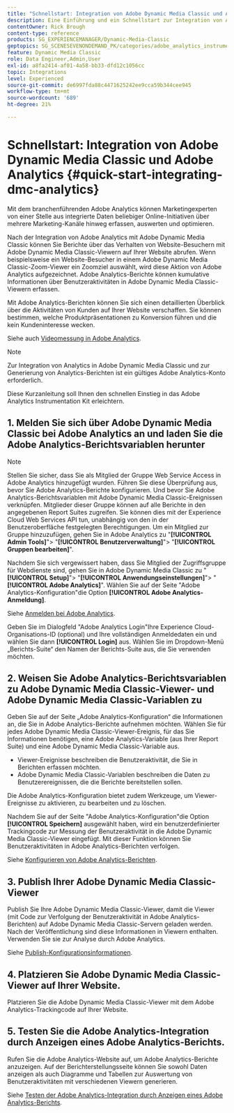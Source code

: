 ```yaml
---
title: "Schnellstart: Integration von Adobe Dynamic Media Classic und Adobe Analytics"
description: Eine Einführung und ein Schnellstart zur Integration von Adobe Dynamic Media Classic und Adobe Analytics.
contentOwner: Rick Brough
content-type: reference
products: SG_EXPERIENCEMANAGER/Dynamic-Media-Classic
geptopics: SG_SCENESEVENONDEMAND_PK/categories/adobe_analytics_instrumentation_kit
feature: Dynamic Media Classic
role: Data Engineer,Admin,User
exl-id: a8fa2414-af01-4a58-bb33-dfd12c1056cc
topic: Integrations
level: Experienced
source-git-commit: de6997fda88c4471625242ee9cca59b344cee945
workflow-type: tm+mt
source-wordcount: '689'
ht-degree: 21%

---
```


# Schnellstart: Integration von Adobe Dynamic Media Classic und Adobe Analytics {#quick-start-integrating-dmc-analytics}

Mit dem branchenführenden Adobe Analytics können Marketingexperten von einer Stelle aus integrierte Daten beliebiger Online-Initiativen über mehrere Marketing-Kanäle hinweg erfassen, auswerten und optimieren.

Nach der Integration von Adobe Analytics mit Adobe Dynamic Media Classic können Sie Berichte über das Verhalten von Website-Besuchern mit Adobe Dynamic Media Classic-Viewern auf Ihrer Website abrufen. Wenn beispielsweise ein Website-Besucher in einem Adobe Dynamic Media Classic-Zoom-Viewer ein Zoomziel auswählt, wird diese Aktion von Adobe Analytics aufgezeichnet. Adobe Analytics-Berichte können kumulative Informationen über Benutzeraktivitäten in Adobe Dynamic Media Classic-Viewern erfassen.

Mit Adobe Analytics-Berichten können Sie sich einen detaillierten Überblick über die Aktivitäten von Kunden auf Ihrer Website verschaffen. Sie können bestimmen, welche Produktpräsentationen zu Konversion führen und die kein Kundeninteresse wecken.

Siehe auch [Videomessung in Adobe Analytics](https://experienceleague.adobe.com/en/docs/media-analytics/using/media-overview).

>[!NOTE]
>
>Zur Integration von Analytics in Adobe Dynamic Media Classic und zur Generierung von Analytics-Berichten ist ein gültiges Adobe Analytics-Konto erforderlich.

Diese Kurzanleitung soll Ihnen den schnellen Einstieg in das Adobe Analytics Instrumentation Kit erleichtern.

## 1. Melden Sie sich über Adobe Dynamic Media Classic bei Adobe Analytics an und laden Sie die Adobe Analytics-Berichtsvariablen herunter

>[!NOTE]
>
>Stellen Sie sicher, dass Sie als Mitglied der Gruppe Web Service Access in Adobe Analytics hinzugefügt wurden. Führen Sie diese Überprüfung aus, bevor Sie Adobe Analytics-Berichte konfigurieren. Und bevor Sie Adobe Analytics-Berichtsvariablen mit Adobe Dynamic Media Classic-Ereignissen verknüpfen. Mitglieder dieser Gruppe können auf alle Berichte in den angegebenen Report Suites zugreifen. Sie können dies mit der Experience Cloud Web Services API tun, unabhängig von den in der Benutzeroberfläche festgelegten Berechtigungen. Um ein Mitglied zur Gruppe hinzuzufügen, gehen Sie in Adobe Analytics zu &quot;**[!UICONTROL Admin Tools]**&quot;> &quot;**[!UICONTROL Benutzerverwaltung]**&quot;> &quot;**[!UICONTROL Gruppen bearbeiten]**&quot;.

Nachdem Sie sich vergewissert haben, dass Sie Mitglied der Zugriffsgruppe für Webdienste sind, gehen Sie in Adobe Dynamic Media Classic zu &quot;**[!UICONTROL Setup]**&quot;> &quot;**[!UICONTROL Anwendungseinstellungen]**&quot;> &quot;**[!UICONTROL Adobe Analytics]**&quot;. Wählen Sie auf der Seite &quot;Adobe Analytics-Konfiguration&quot;die Option **[!UICONTROL Adobe Analytics-Anmeldung]**.

Siehe [Anmelden bei Adobe Analytics](log-analytics.md#log_in_to_adobe_analytics).

Geben Sie im Dialogfeld &quot;Adobe Analytics Login&quot;Ihre Experience Cloud-Organisations-ID (optional) und Ihre vollständigen Anmeldedaten ein und wählen Sie dann **[!UICONTROL Login]** aus. Wählen Sie im Dropdown-Menü „Berichts-Suite“ den Namen der Berichts-Suite aus, die Sie verwenden möchten.

## 2. Weisen Sie Adobe Analytics-Berichtsvariablen zu Adobe Dynamic Media Classic-Viewer- und Adobe Dynamic Media Classic-Variablen zu

Geben Sie auf der Seite „Adobe Analytics-Konfiguration“ die Informationen an, die Sie in Adobe Analytics-Berichte aufnehmen möchten. Wählen Sie für jedes Adobe Dynamic Media Classic-Viewer-Ereignis, für das Sie Informationen benötigen, eine Adobe Analytics-Variable (aus Ihrer Report Suite) und eine Adobe Dynamic Media Classic-Variable aus.

* Viewer-Ereignisse beschreiben die Benutzeraktivität, die Sie in Berichten erfassen möchten.
* Adobe Dynamic Media Classic-Variablen beschreiben die Daten zu Benutzerereignissen, die die Berichte bereitstellen sollen.

Die Adobe Analytics-Konfiguration bietet zudem Werkzeuge, um Viewer-Ereignisse zu aktivieren, zu bearbeiten und zu löschen.

Nachdem Sie auf der Seite &quot;Adobe Analytics-Konfiguration&quot;die Option **[!UICONTROL Speichern]** ausgewählt haben, wird ein benutzerdefinierter Trackingcode zur Messung der Benutzeraktivität in die Adobe Dynamic Media Classic-Viewer eingefügt. Mit dieser Funktion können Sie Benutzeraktivitäten in Adobe Analytics-Berichten verfolgen. 

Siehe [Konfigurieren von Adobe Analytics-Berichten](configuring-analytics-reports.md#configuring_adobe_analytics_reports).

## 3. Publish Ihrer Adobe Dynamic Media Classic-Viewer

Publish Sie Ihre Adobe Dynamic Media Classic-Viewer, damit die Viewer (mit Code zur Verfolgung der Benutzeraktivität in Adobe Analytics-Berichten) auf Adobe Dynamic Media Classic-Servern geladen werden. Nach der Veröffentlichung sind diese Informationen in Viewern enthalten. Verwenden Sie sie zur Analyse durch Adobe Analytics.

Siehe [Publish-Konfigurationsinformationen](publishing-analytics-configuration-information.md#publishing_adobe_analytics_configuration_information).

## 4. Platzieren Sie Adobe Dynamic Media Classic-Viewer auf Ihrer Website.

Platzieren Sie die Adobe Dynamic Media Classic-Viewer mit dem Adobe Analytics-Trackingcode auf Ihrer Website.

## 5. Testen Sie die Adobe Analytics-Integration durch Anzeigen eines Adobe Analytics-Berichts.

Rufen Sie die Adobe Analytics-Website auf, um Adobe Analytics-Berichte anzuzeigen. Auf der Berichterstellungsseite können Sie sowohl Daten anzeigen als auch Diagramme und Tabellen zur Auswertung von Benutzeraktivitäten mit verschiedenen Viewern generieren. 

Siehe [Testen der Adobe Analytics-Integration durch Anzeigen eines Adobe Analytics-Berichts](testing-integration-viewing-analytics-report.md#testing_the_integration_by_viewing_an_adobe_analytics_report).
